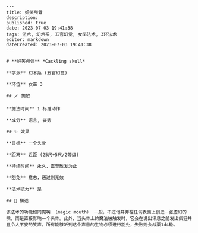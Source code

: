 
    ---
    title: 奸笑颅骨
    description: 
    published: true
    date: 2023-07-03 19:41:38
    tags: 法术, 幻术系, 五官幻觉, 女巫法术, 3环法术
    editor: markdown
    dateCreated: 2023-07-03 19:41:38
    ---

    # **奸笑颅骨** *Cackling skull*

    **学派** 幻术系 (五官幻觉) 

    **环位** 女巫 3

    ## 🪄 施放

    **施法时间** 1 标准动作

    **成分** 语言, 姿势

    ## ✨ 效果 

    **目标** 一个头骨 

    **距离** 近距 (25尺+5尺/2等级)  

    **持续时间** 永久，直至散发为止 

    **豁免** 意志，通过则无效

    **法术抗力** 是

    ## 📖 描述

    该法术的功能如同魔嘴 （magic mouth） 一般，不过他并非在任何表面上创造一张虚幻的嘴，而是直接影响一个头骨。此外，当头骨上的魔法被触发时，它会在说出讯息之前发出疯狂并且令人不安的笑声。所有能够听到这个声音的生物必须进行豁免，失败则会战栗1d4轮。
    